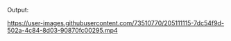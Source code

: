 Output:



https://user-images.githubusercontent.com/73510770/205111115-7dc54f9d-502a-4c84-8d03-90870fc00295.mp4

